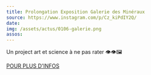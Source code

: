 ```yaml
---
title: Prolongation Exposition Galerie des Minéraux
source: https://www.instagram.com/p/Cz_kiPdIY2Q/
date:
img: /assets/actus/0106-galerie.png
assos:
---
```


Un project art et science à ne pas rater 👁️👁️🖼️

[POUR PLUS D'INFOS](https://sciences.sorbonne-universite.fr/evenements/infra-terre-incursion-chromatique)